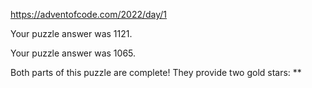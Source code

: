 https://adventofcode.com/2022/day/1

Your puzzle answer was 1121.

Your puzzle answer was 1065.

Both parts of this puzzle are complete! They provide two gold stars: **

